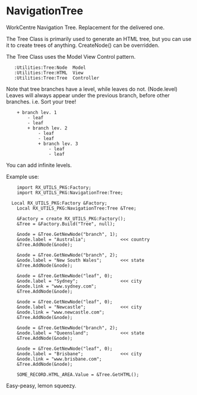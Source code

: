 # NavigationTree
WorkCentre Navigation Tree. Replacement for the delivered one.

The Tree Class is primarily used to generate an HTML tree, but you can use it to create trees of anything. CreateNode() can be overridden.

The Tree Class uses the Model View Control pattern. 

```
   :Utilities:Tree:Node  Model
   :Utilities:Tree:HTML  View
   :Utilities:Tree:Tree  Controller
```

Note that tree branches have a level, while leaves do not. (Node.level)
Leaves will always appear under the previous branch, before other branches.
i.e. Sort your tree!

```
	+ branch lev. 1
    	- leaf
		- leaf
		+ branch lev. 2
			- leaf
			- leaf
			+ branch lev. 3 
				- leaf
				- leaf
```

You can add infinite levels.

Example use:

```
	import RX_UTILS_PKG:Factory;
	import RX_UTILS_PKG:NavigationTree:Tree;

  Local RX_UTILS_PKG:Factory &Factory;
	Local RX_UTILS_PKG:NavigationTree:Tree &Tree;
	
	&Factory = create RX_UTILS_PKG:Factory();
	&Tree = &Factory.Build("Tree", null);

    &node = &Tree.GetNewNode("branch", 1);
    &node.label = "Australia";             <<< country
    &Tree.AddNode(&node);

    &node = &Tree.GetNewNode("branch", 2);
    &node.label = "New South Wales";       <<< state
    &Tree.AddNode(&node);

    &node = &Tree.GetNewNode("leaf", 0);
    &node.label = "Sydney";                <<< city
    &node.link = "www.sydney.com";
    &Tree.AddNode(&node);

    &node = &Tree.GetNewNode("leaf", 0);
    &node.label = "Newcastle";             <<< city
    &node.link = "www.newcastle.com";
    &Tree.AddNode(&node);

    &node = &Tree.GetNewNode("branch", 2);
    &node.label = "Queensland";            <<< state
    &Tree.AddNode(&node);

    &node = &Tree.GetNewNode("leaf", 0);
    &node.label = "Brisbane";              <<< city
    &node.link = "www.brisbane.com";
    &Tree.AddNode(&node);

    SOME_RECORD.HTML_AREA.Value = &Tree.GetHTML();

```

Easy-peasy, lemon squeezy.

